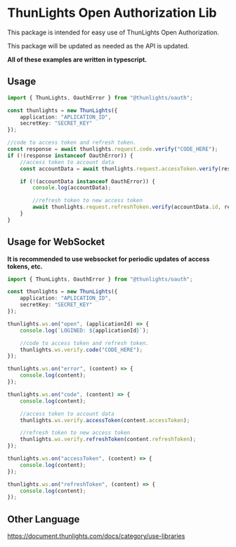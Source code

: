 # ThunLights Open Authorization Lib

This package is intended for easy use of ThunLights Open Authorization.

This package will be updated as needed as the API is updated.

<strong>All of these examples are written in typescript.</strong>

## Usage

```ts
import { ThunLights, OauthError } from "@thunlights/oauth";

const thunlights = new ThunLights({
	application: "APLICATION_ID",
	secretKey: "SECRET_KEY"
});

//code to access token and refresh token.
const response = await thunlights.request.code.verify("CODE_HERE");
if (!(response instanceof OauthError)) {
	//access token to account data
	const accountData = await thunlights.request.accessToken.verify(response.accessToken);

	if (!(accountData instanceof OauthError)) {
		console.log(accountData);

		//refresh token to new access token
		await thunlights.request.refreshToken.verify(accountData.id, response.refreshToken);
	}
}
```

## Usage for WebSocket

<strong>It is recommended to use websocket for periodic updates of access tokens, etc.</strong>

```ts
import { ThunLights, OauthError } from "@thunlights/oauth";

const thunlights = new ThunLights({
	application: "APLICATION_ID",
	secretKey: "SECRET_KEY"
});

thunlights.ws.on("open", (applicationId) => {
	console.log(`LOGINED: ${applicationId}`);

	//code to access token and refresh token.
	thunlights.ws.verify.code("CODE_HERE");
});

thunlights.ws.on("error", (content) => {
	console.log(content);
});

thunlights.ws.on("code", (content) => {
	console.log(content);

	//access token to account data
	thunlights.ws.verify.accessToken(content.accessToken);

	//refresh token to new access token
	thunlights.ws.verify.refreshToken(content.refreshToken);
});

thunlights.ws.on("accessToken", (content) => {
	console.log(content);
});

thunlights.ws.on("refreshToken", (content) => {
	console.log(content);
});
```

## Other Language

https://document.thunlights.com/docs/category/use-libraries
